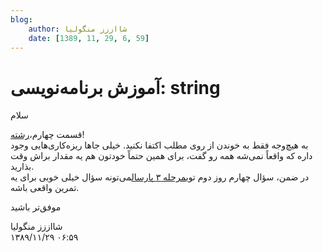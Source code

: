 ```yaml
---
blog:
    author: شااززز منگولیا
    date: [1389, 11, 29, 6, 59]
---
```

# آموزش برنامه‌نویسی: string

<div class="cnt">
سلام<p></p>
<p>قسمت چهارم،<a href="http://s1.picofile.com/file/6359910460/string.pdf.html">رشته</a>!<br/>به هیچ‌وجه فقط به خوندن از روی مطلب اکتفا نکنید. خیلی جاها ریزه‌کاری‌هایی وجود داره که واقعاً نمی‌شه همه رو گفت، برای همین حتماً خودتون هم یه مقدار براش وقت بذارید.<br/>در ضمن، سؤال چهارم روز دوم توی<a href="http://shaazzz.blogfa.com/post-81.aspx">مرحله ۳ پارسال</a>می‌تونه سؤال خیلی خوبی برای یه تمرین واقعی باشه.</p>
<p>موفق‌تر باشید</p>
</div>

<div class="blog-info">
    <div class="blog-author">شااززز منگولیا</div>
    <div class="blog-date">۱۳۸۹/۱۱/۲۹ ۰۶:۵۹</div>
</div>

